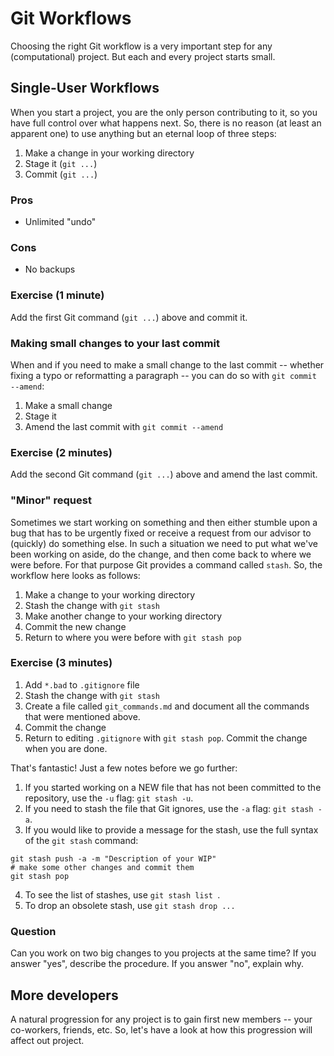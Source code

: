 # Git Workflows
Choosing the right Git workflow is a very important step for any (computational) project.
But each and every project starts small.

## Single-User Workflows
When you start a project, you are the only person contributing to it, so you have full control over what happens next.
So, there is no reason (at least an apparent one) to use anything but an eternal loop of three steps:

1. Make a change in your working directory
2. Stage it (`git ...`)
3. Commit (`git ...`)

### Pros
+ Unlimited "undo"

### Cons
- No backups


### Exercise (1 minute)
  Add the first Git command (`git ...`) above and commit it.


### Making small changes to your last commit
When and if you need to make a small change to the last commit -- whether
fixing a typo or reformatting a paragraph -- you can do so with `git commit --amend`:

1. Make a small change
2. Stage it
3. Amend the last commit with `git commit --amend`


### Exercise (2 minutes)
  Add the second Git command (`git ...`) above and amend the last commit.


### "Minor" request

Sometimes we start working on something and then either stumble upon a bug that
has to be urgently fixed or receive a request from our advisor to (quickly) do
something else. In such a situation we need to put what we've been working on
aside, do the change, and then come back to where we were before. For that purpose Git provides a command called `stash`. So, the workflow here looks as follows:

1. Make a change to your working directory
2. Stash the change with `git stash`
3. Make another change to your working directory
4. Commit the new change
5. Return to where you were before with `git stash pop`


### Exercise (3 minutes)
  1. Add `*.bad` to `.gitignore` file
  2. Stash the change with `git stash`
  3. Create a file called `git_commands.md` and document all the commands that were mentioned above.
  4. Commit the change
  5. Return to editing `.gitignore` with `git stash pop`. Commit the change when you are done.

That's fantastic! Just a few notes before we go further:

1. If you started working on a NEW file that has not been committed to the repository, use the `-u` flag: `git stash -u`.
2. If you need to stash the file that Git ignores, use the `-a` flag: `git stash -a`.
3. If you would like to provide a message for the stash, use the full syntax of the `git stash` command:
  ```
  git stash push -a -m "Description of your WIP"
  # make some other changes and commit them
  git stash pop
  ```
4. To see the list of stashes, use `git stash list `.
5. To drop an obsolete stash, use `git stash drop ...`

### Question

Can you work on two big changes to you projects at the same time?
If you answer "yes", describe the procedure.
If you answer "no", explain why.

## More developers

A natural progression for any project is to gain first new members -- your co-workers, friends, etc.
So, let's have a look at how this progression will affect out project.
